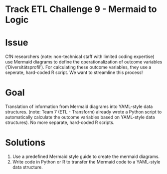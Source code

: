 Track ETL Challenge 9 - Mermaid to Logic
================

# Issue
CfN researchers (note: non-technical staff with limited coding expertise) use Mermaid diagrams to define the operationalization of outcome variables (‘Diversitätsprofil’). For calculating these outcome variables, they use a seperate, hard-coded R script. We want to streamline this process! 

# Goal
Translation of information from Mermaid diagrams into YAML-style data structures. (note: Team 7 (ETL - Transform) already wrote a Python script to automatically calculate the outcome variables based on YAML-style data structures). No more separate, hard-coded R scripts. 

# Solutions 

1. Use a predefined Mermaid style guide to create the mermaid diagrams.
2. Write code in Python or R to transfer the Mermaid code to a YAML-style data structure.

